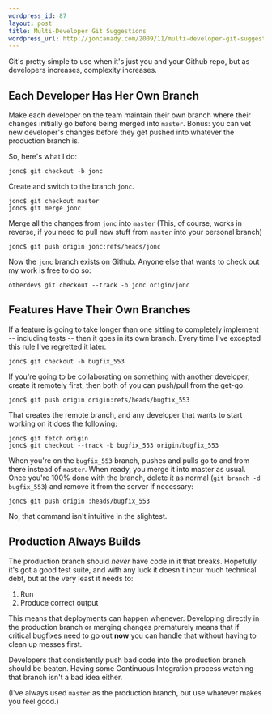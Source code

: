 ```yaml
--- 
wordpress_id: 87
layout: post
title: Multi-Developer Git Suggestions
wordpress_url: http://joncanady.com/2009/11/multi-developer-git-suggestions/
---
```

Git's pretty simple to use when it's just you and your Github repo, but as developers increases, complexity increases. 

## Each Developer Has Her Own Branch

Make each developer on the team maintain their own branch where their changes initially go before being merged into `master`. Bonus: you can vet new developer's changes before they get pushed into whatever the production branch is.

So, here's what I do:

    jonc$ git checkout -b jonc

Create and switch to the branch `jonc`.

    jonc$ git checkout master
    jonc$ git merge jonc

Merge all the changes from `jonc` into `master`
(This, of course, works in reverse, if you need to pull new stuff from `master` into your personal branch)

    jonc$ git push origin jonc:refs/heads/jonc
    
Now the `jonc` branch exists on Github.  Anyone else that wants to check out my work is free to do so:

    otherdev$ git checkout --track -b jonc origin/jonc

## Features Have Their Own Branches

If a feature is going to take longer than one sitting to completely implement -- including tests -- then it goes in its own branch.  Every time I've excepted this rule I've regretted it later.

    jonc$ git checkout -b bugfix_553
    
If you're going to be collaborating on something with another developer, create it remotely first, then both of you can push/pull from the get-go.

    jonc$ git push origin origin:refs/heads/bugfix_553
    
That creates the remote branch, and any developer that wants to start working on it does the following:
    
    jonc$ git fetch origin    
    jonc$ git checkout --track -b bugfix_553 origin/bugfix_553

When you're on the `bugfix_553` branch, pushes and pulls go to and from there instead of `master`.  When ready, you merge it into master as usual.  Once you're 100% done with the branch, delete it as normal (`git branch -d bugfix_553`) and remove it from the server if necessary:

    jonc$ git push origin :heads/bugfix_553
    
No, that command isn't intuitive in the slightest.

## Production Always Builds

The production branch should *never* have code in it that breaks.  Hopefully it's got a good test suite, and with any luck it doesn't incur much technical debt, but at the very least it needs to:

1. Run
2. Produce correct output

This means that deployments can happen whenever. Developing directly in the production branch or merging changes prematurely means that if critical bugfixes need to go out **now** you can handle that without having to clean up messes first.

Developers that consistently push bad code into the production branch should be beaten. Having some Continuous Integration process watching that branch isn't a bad idea either.

(I've always used `master` as the production branch, but use whatever makes you feel good.)
